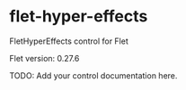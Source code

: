 # flet-hyper-effects
FletHyperEffects control for Flet

Flet version: 0.27.6

TODO: Add your control documentation here.